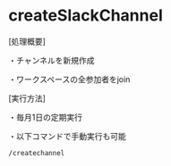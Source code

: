 # createSlackChannel
[処理概要]

・チャンネルを新規作成

・ワークスペースの全参加者をjoin

[実行方法]

・毎月1日の定期実行

・以下コマンドで手動実行も可能
```
/createchannel
```
